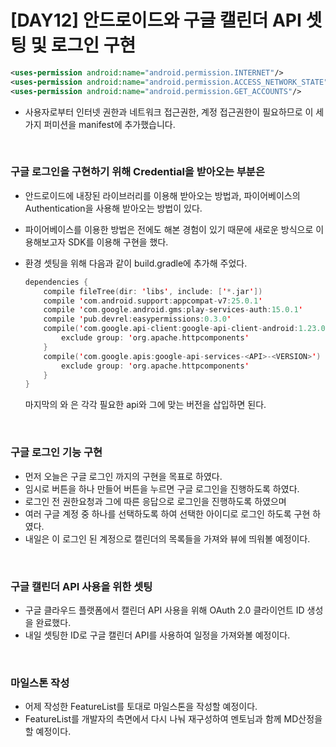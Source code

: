 # [DAY12] 안드로이드와 구글 캘린더 API 셋팅 및 로그인 구현

```xml
<uses-permission android:name="android.permission.INTERNET"/>
<uses-permission android:name="android.permission.ACCESS_NETWORK_STATE"/>
<uses-permission android:name="android.permission.GET_ACCOUNTS"/>
```

- 사용자로부터 인터넷 권한과 네트워크 접근권한, 계정 접근권한이 필요하므로 이 세 가지 퍼미션을 manifest에 추가했습니다.

</br>

### 구글 로그인을 구현하기 위해 Credential을 받아오는 부분은

- 안드로이드에 내장된 라이브러리를 이용해 받아오는 방법과, 파이어베이스의 Authentication을 사용해 받아오는 방법이 있다.

- 파이어베이스를 이용한 방법은 전에도 해본 경험이 있기 때문에 새로운 방식으로 이용해보고자 SDK를 이용해 구현을 했다.

- 환경 셋팅을 위해 다음과 같이 build.gradle에 추가해 주었다.

  ```kotlin
  dependencies {
      compile fileTree(dir: 'libs', include: ['*.jar'])
      compile 'com.android.support:appcompat-v7:25.0.1'
      compile 'com.google.android.gms:play-services-auth:15.0.1'
      compile 'pub.devrel:easypermissions:0.3.0'
      compile('com.google.api-client:google-api-client-android:1.23.0') {
          exclude group: 'org.apache.httpcomponents'
      }
      compile('com.google.apis:google-api-services-<API>-<VERSION>') {
          exclude group: 'org.apache.httpcomponents'
      }
  }
  ```

  마지막의 <api> 와 <version>은 각각 필요한 api와 그에 맞는 버전을 삽입하면 된다.

</br>

### 구글 로그인 기능 구현

- 먼저 오늘은 구글 로그인 까지의 구현을 목표로 하였다.
- 임시로 버튼을 하나 만들어 버튼을 누르면 구글 로그인을 진행하도록 하였다.
- 로그인 전 권한요청과 그에 따른 응답으로 로그인을 진행하도록 하였으며
- 여러 구글 계정 중 하나를 선택하도록 하여 선택한 아이디로 로그인 하도록 구현 하였다.
- 내일은 이 로그인 된 계정으로 캘린더의 목록들을 가져와 뷰에 띄워볼 예정이다.

</br>

### 구글 캘린더 API 사용을 위한 셋팅

- 구글 클라우드 플랫폼에서 캘린더 API 사용을 위해 OAuth 2.0 클라이언트 ID 생성을 완료했다.
- 내일 셋팅한 ID로 구글 캘린더 API를 사용하여 일정을 가져와볼 예정이다.

</br>

### 마일스톤 작성

- 어제 작성한 FeatureList를 토대로 마일스톤을 작성할 예정이다.
- FeatureList를 개발자의 측면에서 다시 나눠 재구성하여 멘토님과 함께 MD산정을 할 예정이다.

